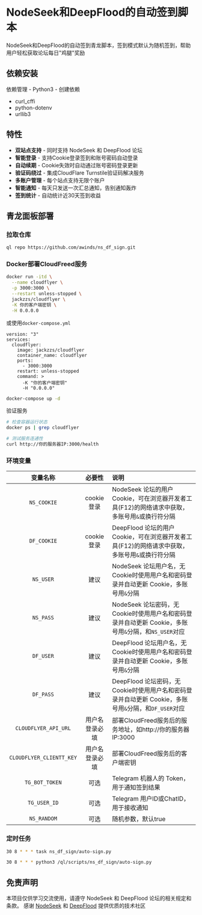 # NodeSeek和DeepFlood的自动签到脚本

NodeSeek和DeepFlood的自动签到青龙脚本，签到模式默认为随机签到，帮助用户轻松获取论坛每日"鸡腿"奖励


## 依赖安装

依赖管理 - Python3 - 创建依赖
+ curl_cffi
+ python-dotenv
+ urllib3


## 特性

- **双站点支持** - 同时支持 NodeSeek 和 DeepFlood 论坛
- **智能登录** - 支持Cookie登录签到和账号密码自动登录
- **自动续期** - Cookie失效时自动通过账号密码登录更新
- **验证码绕过** - 集成CloudFlare Turnstile验证码解决服务
- **多账户管理** - 每个站点支持无限个账户
- **智能通知** - 每天只发送一次汇总通知，告别通知轰炸
- **签到统计** - 自动统计近30天签到收益

## 青龙面板部署

### 拉取仓库

```bash
ql repo https://github.com/awinds/ns_df_sign.git
```

### Docker部署CloudFreed服务

```bash
docker run -itd \
  --name cloudflyer \
  -p 3000:3000 \
  --restart unless-stopped \
  jackzzs/cloudflyer \
  -K 你的客户端密钥 \
  -H 0.0.0.0
```

或使用`docker-compose.yml`
```
version: "3"
services:
  cloudflyer:
    image: jackzzs/cloudflyer
    container_name: cloudflyer
    ports:
      - 3000:3000
    restart: unless-stopped
    command: >
      -K "你的客户端密钥" 
      -H "0.0.0.0"
```

```bash
docker-compose up -d
```

验证服务
```bash
# 检查容器运行状态
docker ps | grep cloudflyer

# 测试服务连通性
curl http://你的服务器IP:3000/health
```

### 环境变量

| 变量名称 | 必要性 | 说明 |
| :------: | :----: | :--- |
| `NS_COOKIE` | cookie登录 | NodeSeek 论坛的用户 Cookie，可在浏览器开发者工具(F12)的网络请求中获取，多账号用`&`或换行符分隔 |
| `DF_COOKIE` | cookie登录 | DeepFlood 论坛的用户 Cookie，可在浏览器开发者工具(F12)的网络请求中获取，多账号用`&`或换行符分隔 |
| `NS_USER` | 建议 | NodeSeek 论坛用户名，无Cookie时使用用户名和密码登录并自动更新 Cookie，多账号用`&`分隔 |
| `NS_PASS` | 建议 | NodeSeek 论坛密码，无Cookie时使用用户名和密码登录并自动更新 Cookie，多账号用`&`分隔，和`NS_USER`对应 |
| `DF_USER` | 建议 | DeepFlood 论坛用户名，无Cookie时使用用户名和密码登录并自动更新 Cookie，多账号用`&`分隔 |
| `DF_PASS` | 建议 | DeepFlood 论坛密码，无Cookie时使用用户名和密码登录并自动更新 Cookie，多账号用`&`分隔，和`DF_USER`对应 |
| `CLOUDFLYER_API_URL` | 用户名登录必填 | 部署CloudFreed服务后的服务地址，如http://你的服务器IP:3000 |
| `CLOUDFLYER_CLIENTT_KEY` | 用户名登录必填 | 部署CloudFreed服务后的客户端密钥 |
| `TG_BOT_TOKEN` | 可选 | Telegram 机器人的 Token，用于通知签到结果 |
| `TG_USER_ID` | 可选 | Telegram 用户ID或ChatID，用于接收通知 |
| `NS_RANDOM` | 可选 | 随机参数，默认true |


### 定时任务

```bash
30 8 * * * task ns_df_sign/auto-sign.py
```

```bash
30 8 * * * python3 /ql/scripts/ns_df_sign/auto-sign.py
```


## 免责声明

本项目仅供学习交流使用，请遵守 NodeSeek 和 DeepFlood 论坛的相关规定和条款。
感谢 [NodeSeek](https://www.nodeseek.com) 和 [DeepFlood](https://www.deepflood.com) 提供优质的技术社区
